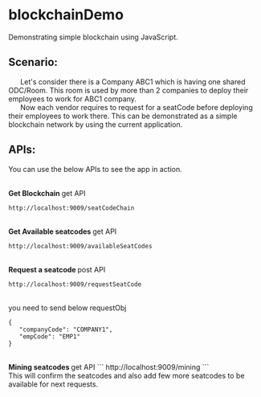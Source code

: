 # blockchainDemo
Demonstrating simple blockchain using JavaScript.

 ## Scenario:
<p>
   &nbsp;&nbsp;&nbsp;&nbsp;&nbsp; Let's consider there is a Company ABC1 which is having one shared ODC/Room. This room is used by more than 2 companies to deploy their employees to work for ABC1 company.<br/>
  &nbsp;&nbsp;&nbsp;&nbsp;&nbsp; Now each vendor requires to request for a seatCode before deploying their employees to work there. This can be demonstrated as a simple blockchain network by using the current application.
</p>

 ## APIs:
 <p> You can use the below APIs to see the app in action.</p>
 <br/>
 <b>Get  Blockchain </b> get API 
 
```
http://localhost:9009/seatCodeChain
```

 <br/> 
 <b>Get  Available seatcodes </b> get API 
 
 ```
http://localhost:9009/availableSeatCodes
```

 <br/> 
 <b>Request a seatcode </b> post API 
 
  ```
http://localhost:9009/requestSeatCode
```
 
 <br/>
you need to send below requestObj <br/>

 ```
{	
	"companyCode": "COMPANY1",
	"empCode": "EMP1"
}
```
<br/>
 <b>Mining seatcodes </b> get API 
  ```
http://localhost:9009/mining
```
 <br/>
 This will confirm the seatcodes and also add few more seatcodes to be available for next requests.
